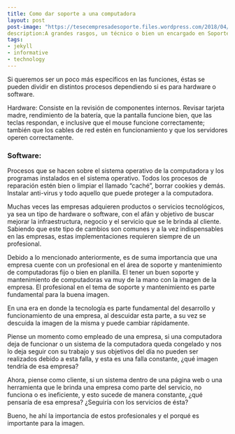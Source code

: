 ```yaml
---
title: Como dar soporte a una computadora 
layout: post
post-image: "https://tesecempresadesoporte.files.wordpress.com/2018/04/images.jpg" 
description:A grandes rasgos, un técnico o bien un encargado en Soporte y Mantenimiento de Computadoras se forma para poder instalar, poner en funcionamiento, operar, interconectar y dar mantenimiento a equipos de cómputo; aplicando normas y especificaciones técnicas 
tags:
- jekyll
- informative
- technology
---
```


Si queremos ser un poco más específicos en las funciones, éstas se pueden dividir en distintos procesos dependiendo si es para hardware o software.

Hardware: Consiste en la revisión de componentes internos. Revisar tarjeta madre, rendimiento de la batería, que la pantalla funcione bien, que las teclas respondan, e inclusive que el mouse funcione correctamente; también que los cables de red estén en funcionamiento y que los servidores operen correctamente.



### Software: 
Procesos que se hacen sobre el sistema operativo de la computadora y los programas instalados en el sistema operativo. Todos los procesos de reparación estén bien o limpiar el llamado “caché”, borrar cookies y demás. Instalar anti-virus y todo aquello que puede proteger a la computadora.

Muchas veces las empresas adquieren productos o servicios tecnológicos, ya sea un tipo de hardware o software, con el afán y objetivo de buscar mejorar la infraestructura, negocio y el servicio que se le brinda al cliente. Sabiendo que este tipo de cambios son comunes y a la vez indispensables en las empresas, estas implementaciones requieren siempre de un profesional.

Debido a lo mencionado anteriormente, es de suma importancia que una empresa cuente con un profesional en el área de soporte y mantenimiento de computadoras fijo o bien en planilla.
El tener un buen soporte y mantenimiento de computadoras va muy de la mano con la imagen de la empresa. El profesional en el tema de soporte y mantenimiento es parte fundamental para la buena imagen.

En una era en donde la tecnología es parte fundamental del desarrollo y funcionamiento de una empresa, al descuidar esta parte, a su vez se descuida la imagen de la misma y puede cambiar rápidamente.

Piense un momento como empleado de una empresa, si una computadora deja de funcionar o un sistema de la computadora queda congelado y nos lo deja seguir con su trabajo y sus objetivos del día no pueden ser realizados debido a esta falla, y esta es una falla constante, ¿qué imagen tendría de esa empresa?

Ahora, piense como cliente, si un sistema dentro de una página web o una herramienta que le brinda una empresa como parte del servicio, no funciona o es ineficiente, y esto sucede de manera constante, ¿qué pensaría de esa empresa? ¿Seguiría con los servicios de ésta?

Bueno, he ahí la importancia de estos profesionales y el porqué es importante para la imagen.
